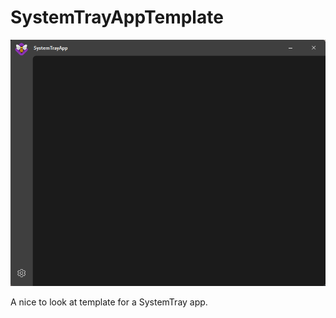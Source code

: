 # SystemTrayAppTemplate

![App Screenshot](github/App_Screenshot.png)

A nice to look at template for a SystemTray app.

